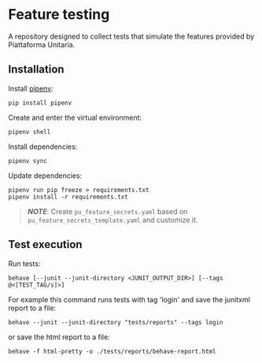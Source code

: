 # Feature testing
A repository designed to collect tests that simulate the features provided by Piattaforma Unitaria.

## Installation
Install [pipenv](https://pipenv.pypa.io/en/latest/):

```
pip install pipenv
```

Create and enter the virtual environment:

```commandline
pipenv shell
```

Install dependencies:

```commandline
pipenv sync
```

Update dependencies:
```commandline
pipenv run pip freeze > requirements.txt
pipenv install -r requirements.txt
```

> **_NOTE_**: Create `pu_feature_secrets.yaml` based on `pu_feature_secrets_template.yaml` and customize it.

## Test execution
Run tests:

```commandline
behave [--junit --junit-directory <JUNIT_OUTPUT_DIR>] [--tags @<[TEST_TAG/s]>]
```

For example this command runs tests with tag 'login' and save the junitxml report to a file:

```commandline
behave --junit --junit-directory "tests/reports" --tags login
```
or save the html report to a file:
```commandline
behave -f html-pretty -o ./tests/reports/behave-report.html  
```
